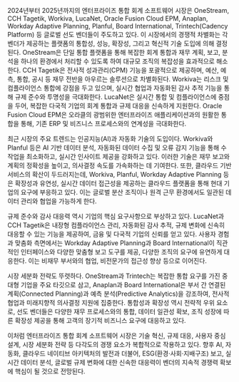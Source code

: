 2024년부터 2025년까지의 엔터프라이즈 통합 회계 소프트웨어 시장은 OneStream, CCH Tagetik, Workiva, LucaNet, Oracle Fusion Cloud EPM, Anaplan, Workday Adaptive Planning, Planful, Board International, Trintech(Cadency Platform) 등 글로벌 선도 벤더들이 주도하고 있다. 이 시장에서의 경쟁적 차별화는 각 벤더가 제공하는 플랫폼의 통합성, 성능, 확장성, 그리고 혁신적 기술 도입에 의해 결정된다. OneStream은 단일 통합 플랫폼을 통해 복잡한 회계 통합과 재무 계획, 보고, 분석을 하나의 환경에서 처리할 수 있도록 하여 대규모 조직의 복잡성을 효과적으로 해소한다. CCH Tagetik은 전사적 성과관리(CPM) 기능을 포괄적으로 제공하며, 예산, 예측, 통합, 공시 등 재무 전반을 아우르는 솔루션으로 차별화된다. Workiva는 리스크 및 컴플라이언스 통합에 강점을 두고 있으며, 실시간 협업과 자동화된 감사 추적 기능을 통해 규제 준수와 투명성을 극대화한다. LucaNet은 실시간 통합 및 컴플라이언스에 중점을 두어, 복잡한 다국적 기업의 회계 통합과 규제 대응을 신속하게 지원한다. Oracle Fusion Cloud EPM은 오라클의 광범위한 엔터프라이즈 애플리케이션과의 원활한 통합을 통해, 기존 ERP 및 비즈니스 프로세스와의 연계성을 극대화한다.

최근 시장의 주요 트렌드는 인공지능(AI)과 자동화 기술의 도입이다. Workiva와 Planful 등은 AI 기반 데이터 분석, 자동화된 데이터 수집 및 오류 감지 기능을 통해 수작업을 최소화하고, 실시간 인사이트 제공을 강화하고 있다. 이러한 기술은 재무 보고와 계획의 정확성을 높이고, 의사결정 속도를 가속화하는 데 기여한다. 또한, 클라우드 기반 서비스의 확산이 두드러지는데, Workiva, Planful, Workday Adaptive Planning 등은 확장성과 유연성, 실시간 데이터 접근성을 제공하는 클라우드 플랫폼을 통해 현대 기업의 요구에 부응하고 있다. 이는 글로벌 분산 조직이나 원격 근무 환경에서도 일관된 데이터 관리와 협업을 가능하게 한다.

규제 준수와 감사 대응력 역시 기업의 핵심 요구사항으로 부상하고 있다. LucaNet과 CCH Tagetik은 내장형 컴플라이언스 관리, 자동화된 감사 추적, 규제 변화에 신속히 대응할 수 있는 기능을 제공하여, 금융 및 다국적 기업의 신뢰를 얻고 있다. 사용자 경험과 맞춤화 측면에서는 Workday Adaptive Planning과 Board International이 직관적인 인터페이스와 다양한 맞춤형 보고 도구를 제공, 다양한 조직의 요구에 유연하게 대응한다. 이는 비재무 부서와의 협업, 비전문가의 접근성 향상 등으로 이어진다.

시장 세분화 전략도 뚜렷하다. OneStream과 Trintech는 복잡한 통합 요구를 가진 중대형 기업을 주요 타깃으로 삼고, Anaplan과 Board International은 부서 간 연결된 계획(Connected Planning)과 예측 분석(Predictive Analytics)을 강조하여, 전사적 협업과 미래지향적 의사결정 지원에 집중한다. 통합성과 확장성 역시 전략적 우위 요소로, 선도 벤더들은 다양한 재무 프로세스와의 통합, 데이터 일관성 확보, 조직 성장에 따른 확장성 제공을 통해 고객의 장기적 비즈니스 요구에 대응하고 있다.

이처럼 엔터프라이즈 통합 회계 소프트웨어 시장은 기술 혁신, 규제 대응, 사용자 중심 설계, 시장 세분화 전략 등 다각도의 경쟁 요소가 복합적으로 작용하고 있다. 향후 AI, 자동화, 클라우드 네이티브 아키텍처의 발전과 더불어, ESG(환경·사회·지배구조) 보고, 실시간 데이터 분석, 글로벌 규제 변화에 대한 신속한 대응력이 벤더의 지속적 경쟁력 확보에 핵심이 될 것으로 전망된다.